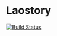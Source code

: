 # Laostory
[![Build Status](https://travis-ci.com/nuttapol-kor/Laostory.svg?branch=master)](https://travis-ci.com/nuttapol-kor/Laostory)